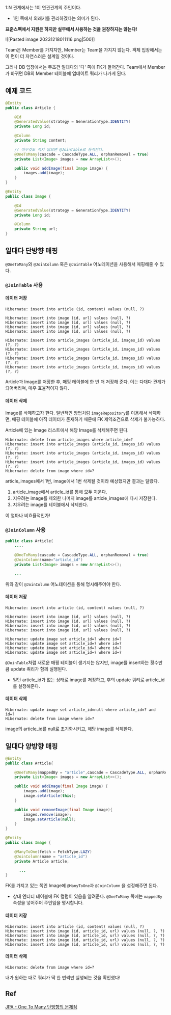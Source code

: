 1:N 관계에서는 1이 연관관계의 주인이다.
- 1인 쪽에서 외래키를 관리하겠다는 의미가 된다.

**표준스펙에서 지원은 하지만 실무에서 사용하는 것을 권장하지는 않는다!**

![[Pasted image 20231218011116.png|500]]

Team은 Member를 가지지만, Member는 Team을 가지지 않는다.
객체 입장에서는 이 편이 더 자연스러운 설계일 것이다.

그러나 DB 입장에서는 무조건 일대다의 '다' 쪽에 FK가 들어간다.
Team에서 Member가 바뀌면 DB의 Member 테이블에 업데이트 쿼리가 나가게 된다.


## 예제 코드

```java
@Entity
public class Article {

    @Id
    @GeneratedValue(strategy = GenerationType.IDENTITY)
    private Long id;

    @Column
    private String content;

	// 아무것도 적지 않으면 @JoinTable로 동작한다.
    @OneToMany(cascade = CascadeType.ALL, orphanRemoval = true) 
    private List<Image> images = new ArrayList<>();

    public void addImage(final Image image) {
        images.add(image);
    }
}
```

```java
@Entity
public class Image {

    @Id
    @GeneratedValue(strategy = GenerationType.IDENTITY)
    private Long id;

    @Column
    private String url;
}
```



## 일대다 단방향 매핑

`@OneToMany`와 `@JoinColumn` 혹은 `@JoinTable` 어노테이션을 사용해서 매핑해줄 수 있다.

### `@JoinTable` 사용

#### 데이터 저장

```
Hibernate: insert into article (id, content) values (null, ?)

Hibernate: insert into image (id, url) values (null, ?)
Hibernate: insert into image (id, url) values (null, ?)
Hibernate: insert into image (id, url) values (null, ?)
Hibernate: insert into image (id, url) values (null, ?)

Hibernate: insert into article_images (article_id, images_id) values (?, ?)
Hibernate: insert into article_images (article_id, images_id) values (?, ?)
Hibernate: insert into article_images (article_id, images_id) values (?, ?)
Hibernate: insert into article_images (article_id, images_id) values (?, ?)
```

Article과 Image를 저장한 후, 매핑 테이블에 한 번 더 저장해 준다.
이는 다대다 관계가 되어버리며, 매우 효율적이지 않다.

#### 데이터 삭제

Image를 삭제하고자 한다.
일반적인 방법처럼 `imageRepository`를 이용해서 삭제하면, 매핑 테이블에 아직 데이터가 존재하기 때문에 FK 제약조건으로 삭제가 불가능하다.

Article에 있는 Image 리스트에서 해당 Image를 삭제해주면 된다.

```
Hibernate: delete from article_images where article_id=?
Hibernate: insert into article_images (article_id, images_id) values (?, ?)
Hibernate: insert into article_images (article_id, images_id) values (?, ?)
Hibernate: insert into article_images (article_id, images_id) values (?, ?)
Hibernate: delete from image where id=?
```

article_images에서 1번, image에서 1번 삭제될 것이라 예상했지만 결과는 달랐다.
1. article_image에서 article_id를 통해 모두 지운다.
2. 지우려는 image를 제외한 나머지 image를 article_images에 다시 저장한다.
3. 지우려는 image를 테이블에서 삭제한다.

이 얼마나 비효율적인가!


### `@JoinColumn` 사용

```java
public class Article{
    ....
    
    @OneToMany(cascade = CascadeType.ALL, orphanRemoval = true)
    @JoinColumn(name="article_id")
    private List<Image> images = new ArrayList<>();

    ...
```

위와 같이 `@JoinColumn` 어노테이션을 통해 명시해주어야 한다.

#### 데이터 저장

```
Hibernate: insert into article (id, content) values (null, ?)

Hibernate: insert into image (id, url) values (null, ?)
Hibernate: insert into image (id, url) values (null, ?)
Hibernate: insert into image (id, url) values (null, ?)
Hibernate: insert into image (id, url) values (null, ?)

Hibernate: update image set article_id=? where id=?
Hibernate: update image set article_id=? where id=?
Hibernate: update image set article_id=? where id=?
Hibernate: update image set article_id=? where id=?
```

`@JoinTable`처럼 새로운 매핑 테이블이 생기지는 않지만, image를 insert하는 횟수만큼 update 쿼리가 함께 실행된다.
- 일단 article_id가 없는 상태로 image를 저장하고, 후의 update 쿼리로 article_id를 설정해준다.

#### 데이터 삭제

```
Hibernate: update image set article_id=null where article_id=? and id=?
Hibernate: delete from image where id=?
```

image의 article_id를 null로 초기화시키고, 해당 image를 삭제한다.


## 일대다 양방향 매핑

```java
@Entity
public class Article{

    @OneToMany(mappedBy = "article",cascade = CascadeType.ALL, orphanRemoval = true)
    private List<Image> images = new ArrayList<>();

    public void addImage(final Image image) {
        images.add(image);
        image.setArticle(this);
    }

    public void removeImage(final Image image){
        images.remove(image);
        image.setArticle(null);
    }
}

@Entity
public class Image {

    @ManyToOne(fetch = FetchType.LAZY)
    @JoinColumn(name = "article_id")
    private Article article;

      ...
}
```

FK를 가지고 있는 쪽인 Image에 `@ManyToOne`과 `@JoinColumn` 을 설정해주면 된다.
- 상대 엔티티 테이블에 FK 컬럼이 있음을 알려준다.
`@OneToMany` 쪽에는 `mappedBy` 속성을 넣어주어 주인임을 명시합니다.

#### 데이터 저장

```
Hibernate: insert into article (id, content) values (null, ?)
Hibernate: insert into image (id, article_id, url) values (null, ?, ?)
Hibernate: insert into image (id, article_id, url) values (null, ?, ?)
Hibernate: insert into image (id, article_id, url) values (null, ?, ?)
Hibernate: insert into image (id, article_id, url) values (null, ?, ?)
```

#### 데이터 삭제

```
Hibernate: delete from image where id=?
```

내가 원하는 대로 쿼리가 딱 한 번씩만 실행되는 것을 확인했다!


## Ref

[JPA - One To Many 단방향의 문제점](https://dublin-java.tistory.com/51### )